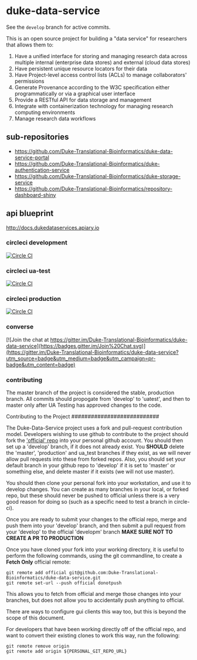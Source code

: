 # duke-data-service
See the `develop` branch for active commits.

This is an open source project for building a "data service" for researchers that allows them to:

1. Have a unified interface for storing and managing research data across multiple internal (enterprise data stores) and external (cloud data stores)
2. Have persistent unique resource locators for their data
3. Have Project-level access control lists (ACLs) to manage collaborators' permissions
3. Generate Provenance according to the W3C specification either programmatically or via a graphical user interface
4. Provide a RESTful API for data storage and management
5. Integrate with containerization technology for managing research computing environments
6. Manage research data workflows

## sub-repositories
* https://github.com/Duke-Translational-Bioinformatics/duke-data-service-portal
* https://github.com/Duke-Translational-Bioinformatics/duke-authentication-service
* https://github.com/Duke-Translational-Bioinformatics/duke-storage-service
* https://github.com/Duke-Translational-Bioinformatics/repository-dashboard-shiny

## api blueprint
http://docs.dukedataservices.apiary.io

### circleci development
[![Circle CI](https://circleci.com/gh/Duke-Translational-Bioinformatics/duke-data-service/tree/develop.svg?style=svg)](https://circleci.com/gh/Duke-Translational-Bioinformatics/duke-data-service/tree/develop)

### circleci ua-test
[![Circle CI](https://circleci.com/gh/Duke-Translational-Bioinformatics/duke-data-service/tree/ua_test.svg?style=svg)](https://circleci.com/gh/Duke-Translational-Bioinformatics/duke-data-service/tree/ua_test)

### circleci production
[![Circle CI](https://circleci.com/gh/Duke-Translational-Bioinformatics/duke-data-service/tree/production.svg?style=svg)](https://circleci.com/gh/Duke-Translational-Bioinformatics/duke-data-service/tree/production)

### converse
[![Join the chat at https://gitter.im/Duke-Translational-Bioinformatics/duke-data-service](https://badges.gitter.im/Join%20Chat.svg)](https://gitter.im/Duke-Translational-Bioinformatics/duke-data-service?utm_source=badge&utm_medium=badge&utm_campaign=pr-badge&utm_content=badge)


### contributing
The master branch of the project is considered the stable, production branch.
All commits should propogate from 'develop' to 'uatest', and then to master
only after UA Testing has approved changes to the code.

Contributing to the Project
###########################

The Duke-Data-Service project uses a fork and pull-request contribution model.  Developers
wishing to use github to contribute to the project should fork the
['official' repo](https://github.com/Duke-Translational-Bioinformatics/duke-data-service) into your
personal github account.  You should then set up a 'develop' branch, if it does
not already exist.  You **SHOULD** delete the 'master', 'production' and ua_test
branches if they exist, as we will never allow pull requests into these from
forked repos.
Also, you should set your default branch in your github repo to 'develop' if it
is set to 'master' or something else, and delete master if it exists (we will not
use master).

You should then clone your personal fork into your workstation, and use it
to develop changes. You can create as many branches in your local, or
forked repo, but these should never be pushed to official unless there is a
very good reason for doing so (such as a specific need to test a branch in circle-ci).

Once you are ready to submit your changes to the official repo, merge and push them
into your 'develop' branch, and then submit a pull request from your 'develop' to
the official 'developm' branch **MAKE SURE NOT TO CREATE A PR TO PRODUCTION**

Once you have cloned your fork into your working directory, it is useful to
perform the following commands, using the git commandline, to create a
**Fetch Only** official remote:
```
git remote add official git@github.com:Duke-Translational-Bioinformatics/duke-data-service.git
git remote set-url --push official donotpush
```

This allows you to fetch from official and merge those changes into your branches,
but does not allow you to accidentally push anything to official.

There are ways to configure gui clients this way too, but this is beyond the scope
of this document.

For developers that have been working directly off of the official repo,
and want to convert their existing clones to work this way, run the following:
```
git remote remove origin
git remote add origin ${PERSONAL_GIT_REPO_URL}
```
